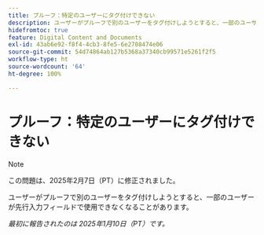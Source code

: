 ```yaml
---
title: プルーフ：特定のユーザーにタグ付けできない
description: ユーザーがプルーフで別のユーザーをタグ付けしようとすると、一部のユーザーが先行入力フィールドで使用できなくなることがあります。
hidefromtoc: true
feature: Digital Content and Documents
exl-id: 43ab6e92-f8f4-4cb3-8fe5-6e2708474e06
source-git-commit: 54d74864ab127b5368a37340cb99571e5261f2f5
workflow-type: ht
source-wordcount: '64'
ht-degree: 100%

---
```


# プルーフ：特定のユーザーにタグ付けできない

>[!NOTE]
>
>この問題は、2025年2月7日（PT）に修正されました。

ユーザーがプルーフで別のユーザーをタグ付けしようとすると、一部のユーザーが先行入力フィールドで使用できなくなることがあります。

_最初に報告されたのは 2025年1月10日（PT）です。_
